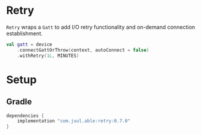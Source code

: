 # Retry

`Retry` wraps a `Gatt` to add I/O retry functionality and on-demand connection establishment.

```kotlin
val gatt = device
    .connectGattOrThrow(context, autoConnect = false)
    .withRetry(1L, MINUTES)
```

# Setup

## Gradle

```groovy
dependencies {
    implementation "com.juul.able:retry:0.7.0"
}
```
